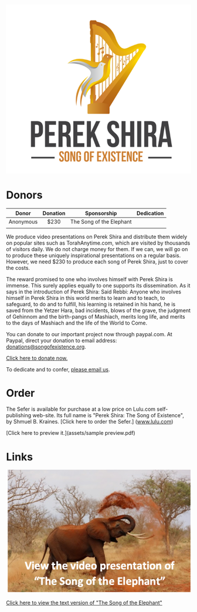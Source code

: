 ![alt text](assets/Logo.png "Perek Shira: Song Of Existence")

# Donors

| Donor   | Donation | Sponsorship | Dedication |
| -----   | :----: | :----: |---------: |
|Anonymous| $230   | The Song of the Elephant|            |
|         |        |            |

We produce video presentations on Perek Shira and distribute them widely on popular sites such as TorahAnytime.com, which are visited by 
thousands of visitors daily. We do not charge money for them. If we can, we will go on to produce these uniquely inspirational 
presentations on a regular basis. However, we need $230 to produce each song of Perek Shira, just to cover the costs.

The reward promised to one who involves himself with Perek Shira is immense. This surely applies equally to one supports its 
dissemination. As it says in the introduction of Perek Shira:
Said Rebbi: Anyone who involves himself in Perek Shira in this world merits to learn and to teach, to safeguard, to do and 
to fulfill, his learning is retained in his hand, he is saved from the Yetzer Hara, bad incidents, blows  of the grave, the judgment of 
Gehinnom and the birth-pangs of Mashiach, merits long life, and merits to the days of Mashiach and the life of the World to Come.

You can donate to our important project now through paypal.com. At Paypal, direct your donation to email address: 
donations@songofexistence.org.

[Click here to donate now.](www.paypal.com)

To dedicate and to confer, [please email us](info@songofexistence.org).

# Order

The Sefer is available for purchase at a low price on Lulu.com self-publishing web-site. Its full name is "Perek Shira: The Song of 
Existence", by Shmuel B. Kraines.
[Click here to order the Sefer.] (www.lulu.com)

[Click here to preview it.](assets/sample preview.pdf)

# Links

[![Foo](assets/Elephant-video-logo.png)]()

[Click here to view the text version of "The Song of the Elephant"](assets/elephant.pdf)

